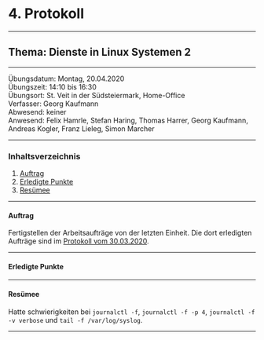 # 4. Protokoll

-------------------------------------------------

## Thema: Dienste in Linux Systemen 2

-------------------------------------------------

Übungsdatum:   Montag, 20.04.2020     
Übungszeit:    14:10 bis 16:30      
Übungsort:     St. Veit in der Südsteiermark, Home-Office    
Verfasser:     Georg Kaufmann    
Abwesend:      keiner      
Anwesend:      Felix Hamrle, Stefan Haring, Thomas Harrer, Georg Kaufmann, Andreas Kogler, Franz Lieleg, Simon Marcher

-------------------------------------------------

### Inhaltsverzeichnis
1) [Auftrag](#auft1) 
1) [Erledigte Punkte](#erledigte-punkte)
1) [Resümee](#resümee)


-------------------------------------------------

#### Auftrag
Fertigstellen der Arbeitsaufträge von der letzten Einheit. Die dort erledigten Aufträge sind im [Protokoll vom 30.03.2020](https://github.com/HTLMechatronics/m17-3ahme-la1-sx/blob/kaugem17/protokoll/protokoll-4_kaugem17_2020-03-30.md).

-------------------------------------------------

#### Erledigte Punkte


-------------------------------------------------

#### Resümee
Hatte schwierigkeiten bei `journalctl -f`, `journalctl -f -p 4`, `journalctl -f -v verbose` und `tail -f /var/log/syslog`. 

-------------------------------------------------

